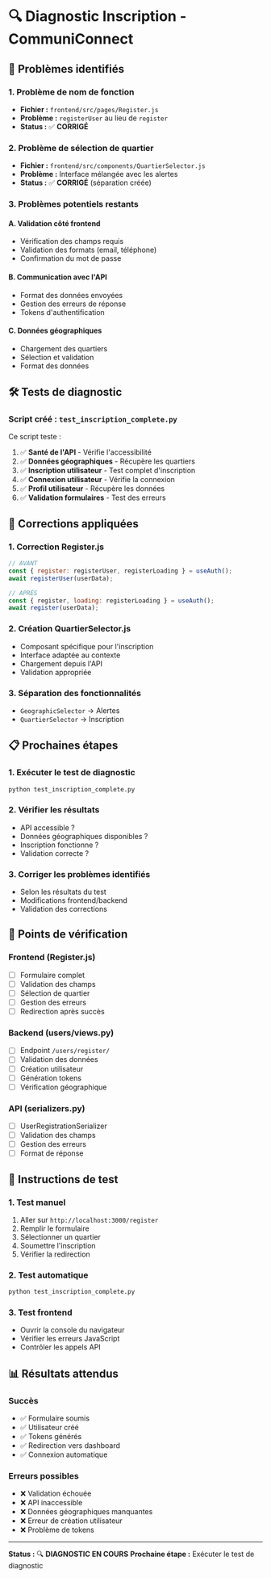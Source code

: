 # 🔍 Diagnostic Inscription - CommuniConnect

## 🎯 **Problèmes identifiés**

### **1. Problème de nom de fonction**
- **Fichier :** `frontend/src/pages/Register.js`
- **Problème :** `registerUser` au lieu de `register`
- **Status :** ✅ **CORRIGÉ**

### **2. Problème de sélection de quartier**
- **Fichier :** `frontend/src/components/QuartierSelector.js`
- **Problème :** Interface mélangée avec les alertes
- **Status :** ✅ **CORRIGÉ** (séparation créée)

### **3. Problèmes potentiels restants**

#### **A. Validation côté frontend**
- Vérification des champs requis
- Validation des formats (email, téléphone)
- Confirmation du mot de passe

#### **B. Communication avec l'API**
- Format des données envoyées
- Gestion des erreurs de réponse
- Tokens d'authentification

#### **C. Données géographiques**
- Chargement des quartiers
- Sélection et validation
- Format des données

## 🛠️ **Tests de diagnostic**

### **Script créé :** `test_inscription_complete.py`

Ce script teste :
1. ✅ **Santé de l'API** - Vérifie l'accessibilité
2. ✅ **Données géographiques** - Récupère les quartiers
3. ✅ **Inscription utilisateur** - Test complet d'inscription
4. ✅ **Connexion utilisateur** - Vérifie la connexion
5. ✅ **Profil utilisateur** - Récupère les données
6. ✅ **Validation formulaires** - Test des erreurs

## 🔧 **Corrections appliquées**

### **1. Correction Register.js**
```jsx
// AVANT
const { register: registerUser, registerLoading } = useAuth();
await registerUser(userData);

// APRÈS
const { register, loading: registerLoading } = useAuth();
await register(userData);
```

### **2. Création QuartierSelector.js**
- Composant spécifique pour l'inscription
- Interface adaptée au contexte
- Chargement depuis l'API
- Validation appropriée

### **3. Séparation des fonctionnalités**
- `GeographicSelector` → Alertes
- `QuartierSelector` → Inscription

## 📋 **Prochaines étapes**

### **1. Exécuter le test de diagnostic**
```bash
python test_inscription_complete.py
```

### **2. Vérifier les résultats**
- API accessible ?
- Données géographiques disponibles ?
- Inscription fonctionne ?
- Validation correcte ?

### **3. Corriger les problèmes identifiés**
- Selon les résultats du test
- Modifications frontend/backend
- Validation des corrections

## 🎯 **Points de vérification**

### **Frontend (Register.js)**
- [ ] Formulaire complet
- [ ] Validation des champs
- [ ] Sélection de quartier
- [ ] Gestion des erreurs
- [ ] Redirection après succès

### **Backend (users/views.py)**
- [ ] Endpoint `/users/register/`
- [ ] Validation des données
- [ ] Création utilisateur
- [ ] Génération tokens
- [ ] Vérification géographique

### **API (serializers.py)**
- [ ] UserRegistrationSerializer
- [ ] Validation des champs
- [ ] Gestion des erreurs
- [ ] Format de réponse

## 🚀 **Instructions de test**

### **1. Test manuel**
1. Aller sur `http://localhost:3000/register`
2. Remplir le formulaire
3. Sélectionner un quartier
4. Soumettre l'inscription
5. Vérifier la redirection

### **2. Test automatique**
```bash
python test_inscription_complete.py
```

### **3. Test frontend**
- Ouvrir la console du navigateur
- Vérifier les erreurs JavaScript
- Contrôler les appels API

## 📊 **Résultats attendus**

### **Succès**
- ✅ Formulaire soumis
- ✅ Utilisateur créé
- ✅ Tokens générés
- ✅ Redirection vers dashboard
- ✅ Connexion automatique

### **Erreurs possibles**
- ❌ Validation échouée
- ❌ API inaccessible
- ❌ Données géographiques manquantes
- ❌ Erreur de création utilisateur
- ❌ Problème de tokens

---

**Status :** 🔍 **DIAGNOSTIC EN COURS**
**Prochaine étape :** Exécuter le test de diagnostic 